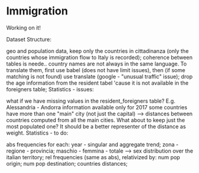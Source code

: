 # Immigration
Working on it!

Dataset Structure:

geo and population data, keep only the countries in cittadinanza (only the countries whose immigration flow to Italy is recorded);
coherence between tables is neede.. country names are not always in the same language. To translate them, first use babel (does not have limit issues), then (if some matching is not found) use translate (google - "unusual traffic" issue);
drop the age information from the resident tabel 'cause it is not available in the foreigners table;
Statistics - issues:

what if we have missing values in the resident_foreigners table? E.g. Alessandria - Andorra information available only for 2017
some countries have more than one "main" city (not just the capital) --> distances between countries computed from all the main cities. What about to keep just the most populated one? It should be a better representer of the distance as weight.
Statistics - to do:

abs frequencies for each:
year - singular and aggregate trend;
zona - regione - provincia;
maschio - femmina - totale --> sex distribution over the italian territory;
rel frequencies (same as abs), relativized by:
num pop origin;
num pop destination;
countries distances;
 
    
